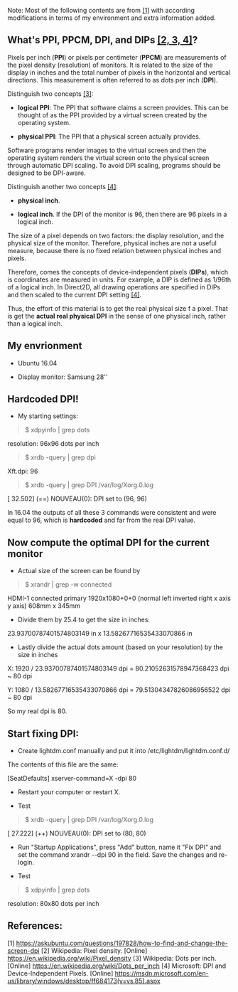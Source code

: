 
Note: Most of the following contents are from [[1]](https://askubuntu.com/questions/197828/how-to-find-and-change-the-screen-dpi)
with according modifications in terms of my environment and extra information added.

## What's PPI, PPCM, DPI, and DIPs [[2, 3, 4]](https://en.wikipedia.org/wiki/Pixel_density)?

Pixels per inch (**PPI**) or pixels per centimeter (**PPCM**) are measurements of the pixel density (resolution) of monitors. 
It is related to the size of the display in inches and the total number of pixels in the horizontal and vertical directions. 
This measurement is often referred to as dots per inch (**DPI**). 

Distinguish two concepts [[3]](https://en.wikipedia.org/wiki/Dots_per_inch):

* **logical PPI**: The PPI that software claims a screen provides. 
This can be thought of as the PPI provided by a virtual screen created by the operating system.

* **physical PPI**: The PPI that a physical screen actually provides.

Software programs render images to the virtual screen and then the operating system renders the 
virtual screen onto the physical screen through automatic DPI scaling. 
To avoid DPI scaling, programs should be designed to be DPI-aware.

Distinguish another two concepts [[4]](https://msdn.microsoft.com/en-us/library/windows/desktop/ff684173(v=vs.85).aspx): 

* **physical inch**.

* **logical inch**. If the DPI of the monitor is 96, then there are 96 pixels in a logical inch.

The size of a pixel depends on two factors: the display resolution, and the physical size of the monitor. 
Therefore, physical inches are not a useful measure, because there is no fixed relation between physical inches and pixels. 

Therefore, comes the concepts of device-independent pixels (**DIPs**), which is coordinates are measured in units. 
For example, a DIP is defined as 1/96th of a logical inch. 
In Direct2D, all drawing operations are specified in DIPs and then scaled to the current DPI setting
[[4]](https://msdn.microsoft.com/en-us/library/windows/desktop/ff684173(v=vs.85).aspx).

Thus, the effort of this material is to get the real physical size f a pixel. That is get the **actual real physical DPI** 
in the sense of one physical inch, rather than a logical inch.

## My envrionment

* Ubuntu 16.04

* Display monitor: Samsung 28''


## Hardcoded DPI!

* My starting settings:

> $ xdpyinfo | grep dots

resolution:    96x96 dots per inch

> $ xrdb -query | grep dpi

Xft.dpi:	96

> $ xrdb -query | grep DPI /var/log/Xorg.0.log 

[    32.502] (==) NOUVEAU(0): DPI set to (96, 96)

In 16.04 the outputs of all these 3 commands were consistent and were equal to 96, 
which is **hardcoded** and far from the real DPI value.


## Now compute the optimal DPI for the current monitor

* Actual size of the screen can be found by

> $ xrandr | grep -w connected

HDMI-1 connected primary 1920x1080+0+0 (normal left inverted right x axis y axis) 608mm x 345mm

* Divide them by 25.4 to get the size in inches:

23.93700787401574803149 in x 13.58267716535433070866 in

* Lastly divide the actual dots amount (based on your resolution) by the size in inches

X: 1920 / 23.93700787401574803149 dpi = 80.21052631578947368423 dpi ~ 80 dpi

Y: 1080 / 13.58267716535433070866 dpi = 79.51304347826086956522 dpi ~ 80 dpi

So my real dpi is 80.


## Start fixing DPI:

* Create lightdm.conf manually and put it into /etc/lightdm/lightdm.conf.d/ 

The contents of this file are the same:

[SeatDefaults]
xserver-command=X -dpi 80

* Restart your computer or restart X. 

* Test

> $ xrdb -query | grep DPI /var/log/Xorg.0.log

[    27.222] (++) NOUVEAU(0): DPI set to (80, 80)

* Run "Startup Applications", press "Add" button, name it "Fix DPI" and set the command xrandr --dpi 90 in the field. 
Save the changes and re-login. 

* Test

> $ xdpyinfo | grep dots

resolution:    80x80 dots per inch




## References:
[1] https://askubuntu.com/questions/197828/how-to-find-and-change-the-screen-dpi
[2] Wikipedia: Pixel density. [Online] https://en.wikipedia.org/wiki/Pixel_density
[3] Wikipedia: Dots per inch. [Online] https://en.wikipedia.org/wiki/Dots_per_inch
[4] Microsoft: DPI and Device-Independent Pixels. [Online] https://msdn.microsoft.com/en-us/library/windows/desktop/ff684173(v=vs.85).aspx
